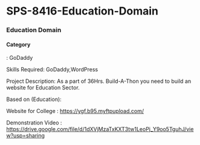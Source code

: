 # SPS-8416-Education-Domain
<h3> Education Domain </h3>

<h4>Category</h4> : GoDaddy

Skills Required:
GoDaddy,WordPress

Project Description:
As a part of 36Hrs. Build-A-Thon you need to build an website for Education Sector.

Based on (Education):

Website for College :
https://ygf.b95.myftpupload.com/

Demonstration Video : https://drive.google.com/file/d/1dXVjMzaTxKXT3tw1LeoPj_Y9oo5TguhJ/view?usp=sharing
